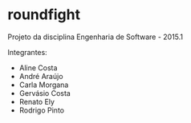 # roundfight
Projeto da disciplina Engenharia de Software - 2015.1

Integrantes:
  * Aline Costa
  * André Araújo
  * Carla Morgana
  * Gervásio Costa
  * Renato Ely
  * Rodrigo Pinto
  
